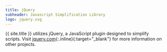 ```yaml
---
title: jQuery
subheader: Javascript Simplification Library
logo: jquery.svg
---
```


{{ site.title }} utilizes jQuery, a JavaScript plugin designed to simplify scripts. Visit [jquery.com](https://jquery.com){:.inline}{:target="_blank"} for more information on other projects.
